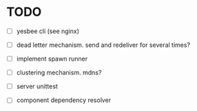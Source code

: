# TODO

- [ ] yesbee cli (see nginx)
- [ ] dead letter mechanism. send and redeliver for several times?
- [ ] implement spawn runner
- [ ] clustering mechanism. mdns?
- [ ] server unittest
- [ ] component dependency resolver

